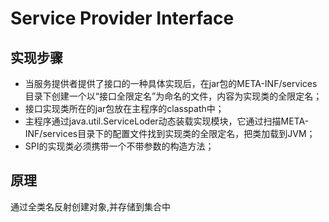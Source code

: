 # Service Provider Interface

## 实现步骤
* 当服务提供者提供了接口的一种具体实现后，在jar包的META-INF/services目录下创建一个以“接口全限定名”为命名的文件，内容为实现类的全限定名；
* 接口实现类所在的jar包放在主程序的classpath中；
* 主程序通过java.util.ServiceLoder动态装载实现模块，它通过扫描META-INF/services目录下的配置文件找到实现类的全限定名，把类加载到JVM；
* SPI的实现类必须携带一个不带参数的构造方法；

## 原理
通过全类名反射创建对象,并存储到集合中


